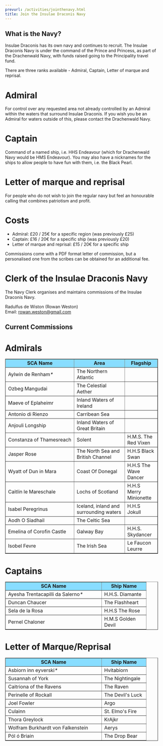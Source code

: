 ```yaml
---
prevurl: /activities/jointhenavy.html
title: Join the Insulae Draconis Navy
---
```


## What is the Navy?

Insulae Draconis has its own navy and continues to recruit. The Insulae Draconis Navy is under the command of the Prince and Princess, as part of the Drachenwald Navy, with funds raised going to the Principality travel fund.

There are three ranks available - Admiral, Captain, Letter of marque and reprisal.

# Admiral
For control over any requested area not already controlled by an Admiral within the waters that surround Insulae Draconis. If you wish you be an Admiral for waters outside of this, please contact the Drachenwald Navy.

# Captain
Command of a named ship, i.e. HHS Endeavour (which for Drachenwald Navy would be HMS Endeavour). You may also have a nicknames for the ships to allow people to have fun with them, i.e. the Black Pearl.

# Letter of marque and reprisal
For people who do not wish to join the regular navy but feel an honourable calling that combines patriotism and profit.

# Costs
- Admiral: £20 / 25€ for a specific region (was previously £25)
- Captain: £16 / 20€ for a specific ship (was previously £20)
- Letter of marque and reprisal: £15 / 20€ for a specific ship

Commissions come with a PDF format letter of commission, but a personalised one from the scribes can be obtained for an additional fee.


# Clerk of the Insulae Draconis Navy
The Navy Clerk organises and maintains commissions of the Insulae Draconis Navy.

Radulfus de Wiston (Rowan Weston)  
Email: [rowan.weston@gmail.com](mailto:rowan.weston@gmail.com)  

## Current Commissions

# Admirals

<table border="1" cellspacing="0" cellpadding="0">
<tr> <td width="300" bgcolor="#88ddFF"><div align="center"><strong>SCA Name</strong></div></td><td width="200" bgcolor="#88ddFF"><div align="center"><strong>Area</strong></div></td><td width="100" bgcolor="#88ddFF"><div align="center"><strong>Flagship</strong></div></td></tr>
      <tr>
        <td>Aylwin de Renham<em>*</em></td>
        <td>The Northern Atlantic</td>
        <td></td>
      </tr>
      <tr>
        <td>Ozbeg Mangudai</td>
        <td>The Celestial Aether</td>
        <td></td>
      </tr>
      <tr>
        <td>Maeve of Eplaheimr</td>
        <td>Inland Waters of Ireland</td>
        <td></td>
      </tr>
      <tr>
        <td>Antonio di Rienzo</td>
        <td>Carribean Sea</td>
        <td></td>
      </tr>
        <tr>
        <td>Anjouli Longship</td>
        <td>Inland Waters of Great Britain</td>
        <td></td>
      </tr>
      <tr>
	    <td>Constanza of Thamesreach</td>
	    <td>Solent</td>
	    <td>H.M.S. The Red Vixen</td>
     </tr>
     <tr>
        <td>Jasper Rose</td>
        <td>The North Sea and British Channel</td>
        <td>H.H.S Black Swan</td>
     </tr>
     <tr>
       <td>Wyatt of Dun in Mara</td>
       <td>Coast Of Donegal</td>
       <td>H.H.S The Wave Dancer</td>
    </tr>
    <tr>
    <td>Caitlin le Mareschale</td><td>Lochs of Scotland</td>
	<td>H.H.S Merry Minionette</td>
	</tr>
	<tr>
	<td>Isabel Peregrinus</td>
	<td>Iceland, inland and surrounding waters</td>
	<td>H.H.S Jokull</td>
	</tr>
	<tr>
	<td>Aodh O Siadhail</td>
	<td>The Celtic Sea</td>
	<td></td>
	</tr>
    <tr>
	<td>Emelina of Corofin Castle</td>
	<td>Galway Bay</td>
	<td>H.H.S. Skydancer</td>
    </tr> 
    <tr>
	<td>Isobel Fevre</td>
	<td>The Irish Sea</td>
	<td>Le Faucon Leurre</td>
    </tr> 
    </table>
   
   
   
# Captains
<table border="1" cellspacing="0" cellpadding="0">
 <tr>
  <td width="300" bgcolor="#88ddFF"><div align="center"><strong>SCA Name</strong></div></td>
  <td width="130" bgcolor="#88ddFF"><div align="center"><strong>Ship Name</strong></div></td>
      </tr>
      <tr>
        <td> Ayesha Trentacapilli da Salerno<em>*</em></td>
        <td>H.H.S. Diamante</td>
      </tr>
      <tr> 
	<td>Duncan Chaucer</td>
	<td>The Flashheart</td>
      </tr>
<tr>
<td>Sela de la Rosa</td>
<td>H.H.S The Rose </td>
</tr>
<tr><td>Pernel Chaloner</td>
<td>H.M.S Golden Devil</td>
</tr>
   </table>

# Letter of Marque/Reprisal

<table border="1" cellspacing="0" cellpadding="0">
      <tr>
        <td width="300" bgcolor="#88ddFF"><div align="center"><strong>SCA Name</strong></div></td>
        <td width="130" bgcolor="#88ddFF"><div align="center"><strong>Ship Name</strong></div></td>
        </tr>
      <tr>
        <td>Asbiorn inn eyverski<em>*</em></td>
        <td>Hvitabiorn</td>
        </tr>
		<tr>
        <td>Susannah of York</td>
        <td>The Nightingale</td>
        </tr>
		<tr>
        <td>Caitriona of the Ravens</td>
        <td>The Raven</td>
        </tr>
		<tr>
        <td>Perinelle of Rockall</td>
        <td>The Devil's Luck</td>
        </tr>
<tr>
<td>Joel Fowler</td>
<td>Argo</td>
</tr>
<tr>
<td>Culainn</td>
<td>St. Elmo's Fire</td>
</tr>
<tr>
<td>Thora Greylock</td>
<td>KrAjkr</td>
</tr>
<tr>
<td>Wolfram Burkhardt von Falkenstein</td>
<td>Aerys</td>
</tr>
<tr>
<td>Pól ó Briain</td>
<td>The Drop Bear</td>
</tr>
</table>
 <br />


